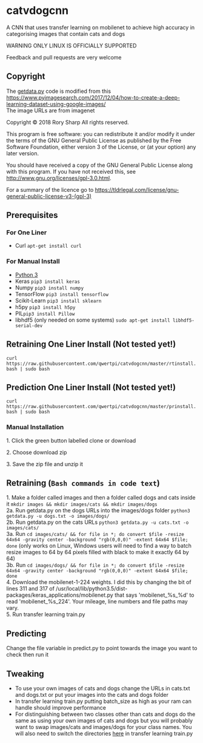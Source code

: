 # catvdogcnn
A CNN that uses transfer learning on mobilenet to achieve high accuracy in categorising images that contain cats and dogs

WARNING ONLY LINUX IS OFFICIALLY SUPPORTED

Feedback and pull requests are very welcome


## Copyright
The [getdata.py](getdata.py) code is modified from this https://www.pyimagesearch.com/2017/12/04/how-to-create-a-deep-learning-dataset-using-google-images/  
The image URLs are from imagenet

Copyright © 2018  Rory Sharp All rights reserved.

This program is free software: you can redistribute it and/or modify
it under the terms of the GNU General Public License as published by
the Free Software Foundation, either version 3 of the License, or
(at your option) any later version.

You should have received a copy of the GNU General Public License
along with this program.  If you have not received this, see <http://www.gnu.org/licenses/gpl-3.0.html>.

For a summary of the licence go to https://tldrlegal.com/license/gnu-general-public-license-v3-(gpl-3)

## Prerequisites
### For One Liner
* Curl `apt-get install curl`
### For Manual Install
* [Python 3](https://www.python.org/downloads/)
* Keras `pip3 install keras`
* Numpy `pip3 install numpy`
* TensorFlow `pip3 install tensorflow`
* Scikit-Learn `pip3 install sklearn`
* h5py `pip3 install h5py`
* PIL`pip3 install Pillow`
* libhdf5 (only needed on some systems) `sudo apt-get install libhdf5-serial-dev`
## Retraining One Liner Install (Not tested yet!)
`curl https://raw.githubusercontent.com/qwertpi/catvdogcnn/master/rtinstall.bash | sudo bash`

## Prediction One Liner Install (Not tested yet!)
`curl https://raw.githubusercontent.com/qwertpi/catvdogcnn/master/prinstall.bash | sudo bash`

### Manual Installation
1\. Click the green button labelled clone or download

2\. Choose download zip

3\. Save the zip file and unzip it

## Retraining (`Bash commands in code text`)
1\. Make a folder called images and then a folder called dogs and cats inside it `mkdir images && mkdir images/cats && mkdir images/dogs`  
2a\. Run getdata.py on the dogs URLs into the images/dogs folder `python3 getdata.py -u dogs.txt -o images/dogs/`  
2b\. Run getdata.py on the cats URLs `python3 getdata.py -u cats.txt -o images/cats/`  
3a\. Run `cd images/cats/ && for file in *; do convert $file -resize 64x64 -gravity center -background "rgb(0,0,0)" -extent 64x64 $file; done` (only works on Linux, Windows users will need to find a way to batch resize images to 64 by 64 pixels filled with black to make it exactly 64 by 64)  
3b\. Run `cd images/dogs/ && for file in *; do convert $file -resize 64x64 -gravity center -background "rgb(0,0,0)" -extent 64x64 $file; done`  
4\. Download the mobilenet-1-224 weights. I did this by changing the bit of lines 311 and 317 of /usr/local/lib/python3.5/dist-packages/keras_applications/mobilenet.py that says 'mobilenet_%s_%d' to read 'mobilenet_%s_224'. Your mileage, line numbers and file paths may vary.  
5\. Run transfer learning train.py 
## Predicting
Change the file variable in predict.py to point towards the image you want to check then run it
## Tweaking
* To use your own images of cats and dogs change the URLs in cats.txt and dogs.txt or put your images into the cats and dogs folder
* In transfer learning train.py putting batch_size as high as your ram can handle should improve performance
* For distinguishing between two classes other than cats and dogs do the same as using your own images of cats and dogs but you will probably want to swap images/cats and images/dogs for your class names. You will also need to switch the directories [here](https://github.com/qwertpi/catvdogcnn/blob/5dd54e51bf34b6384d60a5346395a107e7a9daef/transfer%20learning%20train.py#L31) in transfer learning train.py
